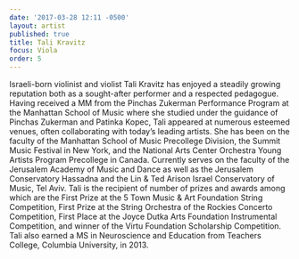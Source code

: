 ```yaml
---
date: '2017-03-28 12:11 -0500'
layout: artist
published: true
title: Tali Kravitz
focus: Viola
order: 5
---
```

Israeli-born violinist and violist Tali Kravitz has enjoyed a steadily growing reputation both as a sought-after performer and a respected pedagogue. Having received a MM from the Pinchas Zukerman Performance Program at the Manhattan School of Music where she studied under the guidance of Pinchas Zukerman and Patinka Kopec, Tali appeared at numerous esteemed venues, often collaborating with today’s leading artists. She has been on the faculty of the Manhattan School of Music Precollege Division, the Summit Music Festival in New York, and the National Arts Center Orchestra Young Artists Program Precollege in Canada. Currently serves on the faculty of the Jerusalem Academy of Music and Dance as well as the Jerusalem Conservatory Hassadna and the Lin & Ted Arison Israel Conservatory of Music, Tel Aviv. Tali is the recipient of number of prizes and awards among which are the First Prize at the 5 Town Music & Art Foundation String Competition, First Prize at the String Orchestra of the Rockies Concerto Competition, First Place at the Joyce Dutka Arts Foundation Instrumental Competition, and winner of the Virtu Foundation Scholarship Competition. Tali also earned a MS in Neuroscience and Education from Teachers College, Columbia University, in 2013.
